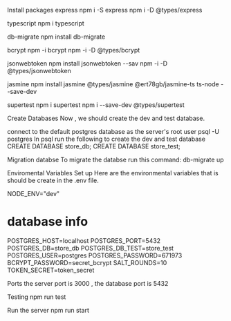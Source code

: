 Install packages
express
npm i -S express npm i -D @types/express

typescript
npm i typescript

db-migrate
npm install db-migrate

bcrypt
npm -i bcrypt npm -i -D @types/bcrypt

jsonwebtoken
npm install jsonwebtoken --sav npm -i -D @types/jsonwebtoken

jasmine
npm install jasmine @types/jasmine @ert78gb/jasmine-ts ts-node --save-dev

supertest
npm i supertest npm i --save-dev @types/supertest

Create Databases
Now , we should create the dev and test database.

connect to the default postgres database as the server's root user psql -U postgres
In psql run the following to create the dev and test database
CREATE DATABASE store_db;
CREATE DATABASE store_test;

Migration databse
To migrate the databse run this command:
db-migrate up

Enviromental Variables Set up
Here are the environmental variables that is should be create in the .env file.

NODE_ENV="dev"

# database info

POSTGRES_HOST=localhost
POSTGRES_PORT=5432
POSTGRES_DB=store_db
POSTGRES_DB_TEST=store_test
POSTGRES_USER=postgres
POSTGRES_PASSWORD=671973
BCRYPT_PASSWORD=secret_bcrypt
SALT_ROUNDS=10
TOKEN_SECRET=token_secret

Ports
the server port is 3000 , the database port is 5432

Testing
npm run test

Run the server
npm run start

